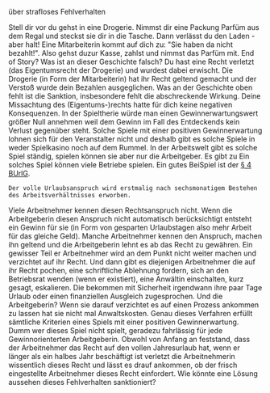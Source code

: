 über strafloses Fehlverhalten

Stell dir vor du gehst in eine Drogerie. Nimmst dir eine Packung Parfüm aus dem Regal und steckst sie dir in die Tasche. Dann verlässt du den Laden - aber halt! Eine Mitarbeiterin kommt auf dich zu: "Sie haben da nicht bezahlt!". Also gehst duzur Kasse, zahlst und nimmst das Parfüm mit. End of Story?
Was ist an dieser Geschichte falsch? Du hast eine Recht verletzt (das Eigentumsrecht der Drogerie) und wurdest dabei erwischt. Die Drogerie (in Form der Mitarbeiterin) hat ihr Recht geltend gemacht und der Verstoß wurde dein Bezahlen ausgeglichen. Was an der Geschichte oben fehlt ist die Sanktion, insbesondere fehlt die abschreckende Wirkung. Deine Missachtung des (Eigentums-)rechts hatte für dich keine negativen Konsequenzen.
In der Spieltherie würde man einen Gewinnerwartungswert größer Null annehmen weil dem Gewinn im Fall des Entdeckends kein Verlust gegenüber steht. Solche Spiele mit einer positiven Gewinnerwartung lohnen sich für den Veranstalter nicht und deshalb gibt es solche Spiele in weder Spielkasino noch auf dem Rummel.
In der Arbeitswelt gibt es solche Spiel ständig, spielen können sie aber nur die Arbeitgeber. Es gibt zu
Ein solches Spiel können viele Betriebe spielen. Ein gutes BeiSpiel ist der [§ 4 BUrlG](https://dejure.org/gesetze/BUrlG/4.html).

    Der volle Urlaubsanspruch wird erstmalig nach sechsmonatigem Bestehen des Arbeitsverhältnisses erworben.

Viele Arbeitnehmer kennen diesen Rechtsanspruch nicht. Wenn die Arbeitgeberin diesen Anspruch nicht automatisch berücksichtigt entsteht ein Gewinn für sie (in Form von gesparten Urlaubstagen also mehr Arbeit für das gleiche Geld). Manche Arbeitnehmer kennen den Anspruch, machen ihn geltend und die Arbeitgeberin lehnt es ab das Recht zu gewähren. Ein gewisser Teil er Arbeitnehmer wird an dem Punkt nicht weiter machen und verzichtet auf ihr Recht. Und dann gibt es diejenigen Arbeitnehmer die auf ihr Recht pochen, eine schriftliche Ablehnung fordern, sich an den Betriebsrat wenden (wenn er existiert), eine Anwältin einschalten, kurz gesagt, eskalieren. Die bekommen mit Sicherheit irgendwann ihre paar Tage Urlaub oder einen finanziellen Ausgleich zugesprochen. Und die Arbeitgeberin? Wenn sie darauf verzichtet es auf einen Prozess ankommen zu lassen hat sie nicht mal Anwaltskosten. Genau dieses Verfahren erfüllt sämtliche Kriterien eines Spiels mit einer positiven Gewinnerwartung. Dumm wer dieses Spiel nicht spielt, geradezu fahrlässig für jede Gewinnorienterten Arbeitgeberin. Obwohl von Anfang an feststand, dass der Arbeitnehmer das Recht auf den vollen Jahresurlaub hat, wenn er länger als ein halbes Jahr beschäftigt ist verletzt die Arbeitnehmerin wissentlich dieses Recht und lässt es drauf ankommen, ob der frisch eingestellte Arbeitnehmer dieses Recht einfordert.
Wie könnte eine Lösung aussehen dieses Fehlverhalten sanktioniert?
